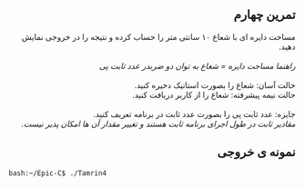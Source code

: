 <div dir="rtl">

## تمرین چهارم
مساحت دایره ای با شعاع ۱۰ سانتی متر را حساب کرده و نتیجه را در خروجی نمایش دهید.<br />
<br />
*راهنما*
*مساحت دایره = شعاع به توان دو ضربدر عدد ثابت پی*<br />
<br />
حالت آسان: شعاع را بصورت استاتیک دخیره کنید.<br />
حالت نیمه پیشرفته: شعاع را از کاربر دریافت کنید.<br />
<br />
جایزه: عدد ثابت پی را بصورت عدد ثابت در برنامه تعریف کنید.<br />
 *مقادیر ثابت در طول اجرای برنامه ثابت هستند و تغییر مقدار آن ها امکان پذیر نیست.* 
## نمونه ی خروجی

</div>

```bash
bash:~/Epic-C$ ./Tamrin4

```


